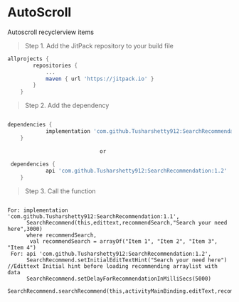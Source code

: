 # AutoScroll
Autoscroll recyclerview items

> Step 1. Add the JitPack repository to your build file

```gradle
allprojects {
		repositories {
			...
			maven { url 'https://jitpack.io' }
		}
	}
   ```

> Step 2. Add the dependency

```gradle

dependencies {
	        implementation 'com.github.Tusharshetty912:SearchRecommendation:1.1'
	}
	
	                         or
	                         
 dependencies {
	        api 'com.github.Tusharshetty912:SearchRecommendation:1.2'
	}
  ```

> Step 3. Call the function 

  ``` 
  
  For: implementation 'com.github.Tusharshetty912:SearchRecommendation:1.1',
        SearchRecommend(this,edittext,recommendSearch,"Search your need here",3000)
        where recommendSearch,
         val recommendSearch = arrayOf("Item 1", "Item 2", "Item 3", "Item 4")
   For: api 'com.github.Tusharshetty912:SearchRecommendation:1.2',
        SearchRecommend.setInitialEditTextHint("Search your need here") //Edittext Initial hint before loading recommending arraylist with data
        SearchRecommend.setDelayForRecommendationInMilliSecs(5000)
        SearchRecommend.searchRecommend(this,activityMainBinding.editText,recommendSearch)
   
   ```